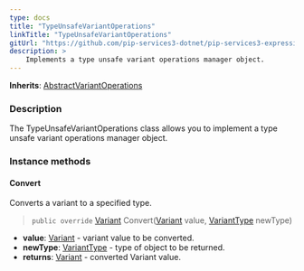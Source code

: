 ```yaml
---
type: docs
title: "TypeUnsafeVariantOperations"
linkTitle: "TypeUnsafeVariantOperations"
gitUrl: "https://github.com/pip-services3-dotnet/pip-services3-expressions-dotnet"
description: > 
    Implements a type unsafe variant operations manager object.
---
```


**Inherits**: [AbstractVariantOperations](../abstract_variant_operations)

### Description

The TypeUnsafeVariantOperations class allows you to implement a type unsafe variant operations manager object.


### Instance methods

#### Convert
Converts a variant to a specified type.

> `public override` [Variant](../variant) Convert([Variant](../variant) value, [VariantType](../variant_type) newType)

- **value**: [Variant](../variant) - variant value to be converted.
- **newType**: [VariantType](../variant_type) - type of object to be returned.
- **returns**: [Variant](../variant) - converted Variant value.
